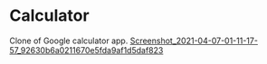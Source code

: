 # Calculator

Clone of Google calculator app.
[Screenshot_2021-04-07-01-11-17-57_92630b6a0211670e5fda9af1d5daf823](https://user-images.githubusercontent.com/65083607/113769644-d909d980-973e-11eb-9694-30c46091da64.jpg)
